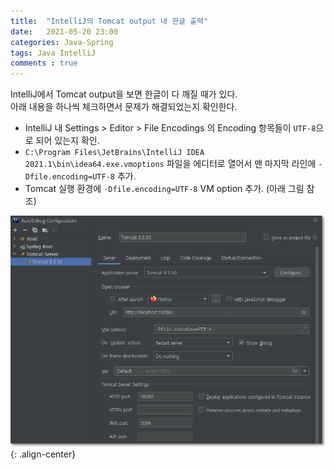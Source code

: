 ```yaml
---
title:  "IntelliJ의 Tomcat output 내 한글 출력"
date:   2021-05-20 23:00
categories: Java-Spring
tags: Java IntelliJ
comments : true
---
```


IntelliJ에서 Tomcat output을 보면 한글이 다 깨질 때가 있다.  
아래 내용을 하나씩 체크하면서 문제가 해결되었는지 확인한다.

* IntelliJ 내 Settings > Editor > File Encodings 의 Encoding 항목들이 `UTF-8`으로 되어 있는지 확인.
* `C:\Program Files\JetBrains\IntelliJ IDEA 2021.1\bin\idea64.exe.vmoptions` 파일을 에디터로 열어서 맨 마지막 라인에 `-Dfile.encoding=UTF-8` 추가.
* Tomcat 실행 환경에 `-Dfile.encoding=UTF-8` VM option 추가. (아래 그림 참조)

![IntelliJ - Tomcat config](/assets/images/20210520_intellij_tomcat_vmoptions.jpg){: .align-center}
